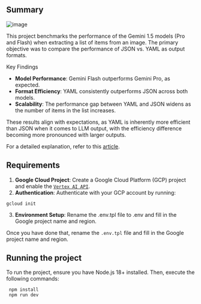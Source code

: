 ## Summary 

![image](https://github.com/lizozom/google-gemini-benchmarks/assets/3016806/6f4023cf-ec44-41a1-8855-f47ad57d52a9)

This project benchmarks the performance of the Gemini 1.5 models (Pro and Flash) when extracting a list of items from an image. The primary objective was to compare the performance of JSON vs. YAML as output formats.

Key Findings
 * **Model Performance**: Gemini Flash outperforms Gemini Pro, as expected.
 * **Format Efficiency**: YAML consistently outperforms JSON across both models.
 * **Scalability**: The performance gap between YAML and JSON widens as the number of items in the list increases.

These results align with expectations, as YAML is inherently more efficient than JSON when it comes to LLM output, with the efficiency difference becoming more pronounced with larger outputs. 

For a detailed explanation, refer to this [article](https://livshitz.medium.com/yaml-vs-json-which-is-more-efficient-for-language-models-5bc11dd0f6df).


## Requirements

 1. **Google Cloud Project**: Create a Google Cloud Platform (GCP) project and enable the [`Vertex AI API`](https://cloud.google.com/vertex-ai/docs/featurestore/).
 2. **Authentication**: Authenticate with your GCP account by running:
```
gcloud init
```
 3. **Environment Setup**: Rename the .env.tpl file to .env and fill in the Google project name and region.

Once you have done that, rename the `.env.tpl` file and fill in the Google project name and region.

## Running the project

To run the project, ensure you have Node.js 18+ installed. Then, execute the following commands:

```
 npm install
 npm run dev
```


